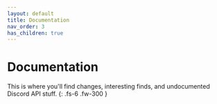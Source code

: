 ```yaml
---
layout: default
title: Documentation
nav_order: 3
has_children: true
---
```


# Documentation
This is where you'll find changes, interesting finds, and undocumented Discord API stuff.
{: .fs-6 .fw-300 }
